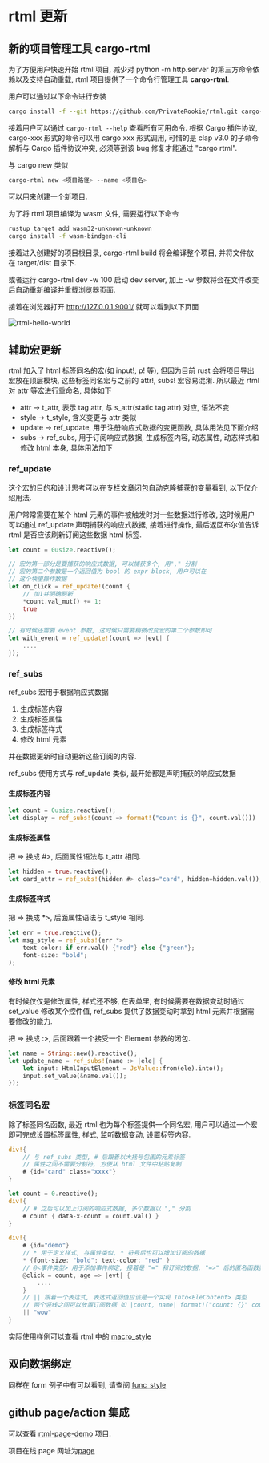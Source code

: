 # rtml 更新

## 新的项目管理工具 cargo-rtml

为了方便用户快速开始 rtml 项目, 减少对 python -m http.server 的第三方命令依赖以及支持自动重载, rtml 项目提供了一个命令行管理工具 **cargo-rtml**.

用户可以通过以下命令进行安装

```bash
cargo install -f --git https://github.com/PrivateRookie/rtml.git cargo-rtml
```

接着用户可以通过 `cargo-rtml --help` 查看所有可用命令. 根据 Cargo 插件协议, cargo-xxx 形式的命令可以用 cargo xxx 形式调用, 可惜的是 clap v3.0 的子命令解析与 Cargo 插件协议冲突, 必须等到该 bug 修复才能通过 "cargo rtml".

与 cargo new 类似

```bash
cargo-rtml new <项目路径> --name <项目名>
```

可以用来创建一个新项目.

为了将 rtml 项目编译为 wasm 文件, 需要运行以下命令

```bash
rustup target add wasm32-unknown-unknown
cargo install -f wasm-bindgen-cli
```

接着进入创建好的项目根目录, cargo-rtml build 将会编译整个项目, 并将文件放在 target/dist 目录下.

或者运行 cargo-rtml dev -w 100 启动 dev server, 加上 -w 参数将会在文件改变后自动重新编译并重载浏览器页面.

接着在浏览器打开 http://127.0.0.1:9001/ 就可以看到以下页面

![rtml-hello-world](..//static/assets/2022_06_06/rtml-hello-world.png)

## 辅助宏更新

rtml 加入了 html 标签同名的宏(如 input!, p! 等), 但因为目前 rust 会将项目导出宏放在顶层模块, 这些标签同名宏与之前的 attr!, subs! 宏容易混淆. 所以最近 rtml 对 attr 等宏进行重命名, 具体如下

- attr -> t_attr, 表示 tag attr, 与 s_attr(static tag attr) 对应, 语法不变
- style -> t_style, 含义变更与 attr 类似
- update -> ref_update, 用于注册响应式数据的变更函数, 具体用法见下面介绍
- subs -> ref_subs, 用于订阅响应式数据, 生成标签内容, 动态属性, 动态样式和修改 html 本身, 具体用法加下

### ref_update

这个宏的目的和设计思考可以在专栏文章[闭包自动克隆捕获的变量](https://zhuanlan.zhihu.com/p/523893719)看到, 以下仅介绍用法.

用户常常需要在某个 html 元素的事件被触发时对一些数据进行修改, 这时候用户可以通过 ref_update 声明捕获的响应式数据, 接着进行操作, 最后返回布尔值告诉 rtml 是否应该刷新订阅这些数据 html 标签.


```rust
let count = 0usize.reactive();

// 宏的第一部分是要捕获的响应式数据, 可以捕获多个, 用"," 分割
// 宏的第二个参数是一个返回值为 bool 的 expr block, 用户可以在
// 这个块里操作数据
let on_click = ref_update!(count {
    // 加1并明确刷新
    *count.val_mut() += 1;
    true
})

// 有时候还需要 event 参数, 这时候只需要稍微改变宏的第二个参数即可
let with_event = ref_update!(count => |evt| {
    ....
});
```


### ref_subs

ref_subs 宏用于根据响应式数据

1. 生成标签内容
2. 生成标签属性
3. 生成标签样式
4. 修改 html 元素

并在数据更新时自动更新这些订阅的内容.

ref_subs 使用方式与 ref_update 类似, 最开始都是声明捕获的响应式数据

#### 生成标签内容

```rust
let count = 0usize.reactive();
let display = ref_subs!(count => format!("count is {}", count.val()))
```

#### 生成标签属性

把 => 换成 #>, 后面属性语法与 t_attr 相同.

```rust
let hidden = true.reactive();
let card_attr = ref_subs!(hidden #> class="card", hidden=hidden.val());
```

#### 生成标签样式

把 => 换成 *>, 后面属性语法与 t_style 相同.

```rust
let err = true.reactive();
let msg_style = ref_subs!(err *>
    text-color: if err.val() {"red"} else {"green"};
    font-size: "bold";
);
```

#### 修改 html 元素

有时候仅仅是修改属性, 样式还不够, 在表单里, 有时候需要在数据变动时通过 set_value 修改某个控件值, ref_subs 提供了数据变动时拿到 html 元素并根据需要修改的能力.

把 => 换成 :>, 后面跟着一个接受一个 Element 参数的闭包.

```rust
let name = String::new().reactive();
let update_name = ref_subs!(name :> |ele| {
    let input: HtmlInputElement = JsValue::from(ele).into();
    input.set_value(&name.val());
});
```

### 标签同名宏

除了标签同名函数, 最近 rtml 也为每个标签提供一个同名宏, 用户可以通过一个宏即可完成设置标签属性, 样式, 监听数据变动, 设置标签内容.

```rust
div!{
    // 与 ref_subs 类型, # 后跟着以大括号包围的元素标签
    // 属性之间不需要分割符, 方便从 html 文件中粘贴复制
    # {id="card" class="xxxx"}
}

let count = 0.reactive();
div!{
    // # 之后可以加上订阅的响应式数据, 多个数据以 "," 分割
    # count { data-x-count = count.val() }
}

div!{
    # {id="demo"}
    // * 用于定义样式, 与属性类似, * 符号后也可以增加订阅的数据
    * {font-size: "bold"; text-color: "red" }
    // @<事件类型> 用于添加事件绑定, 接着是 "=" 和订阅的数据, "=>" 后的匿名函数要求与 ref_update 相同.
    @click = count, age => |evt| {
        ....
    }
    // || 跟着一个表达式, 表达式返回值应该是一个实现 Into<EleContent> 类型
    // 两个竖线之间可以放置订阅数据 如 |count, name| format!("count: {}" count.val())
    || "wow"
}
```

实际使用样例可以查看 rtml 中的 [macro_style](https://github.com/PrivateRookie/rtml/blob/main/examples/form/src/macro_style.rs)

## 双向数据绑定

同样在 form 例子中有可以看到, 请查阅 [func_style](https://github.com/PrivateRookie/rtml/blob/main/examples/form/src/func_style.rs)


## github page/action 集成

可以查看 [rtml-page-demo](https://github.com/PrivateRookie/rtml-page-demo) 项目.

项目在线 page 网址为[page](https://privaterookie.github.io/rtml-page-demo/)

